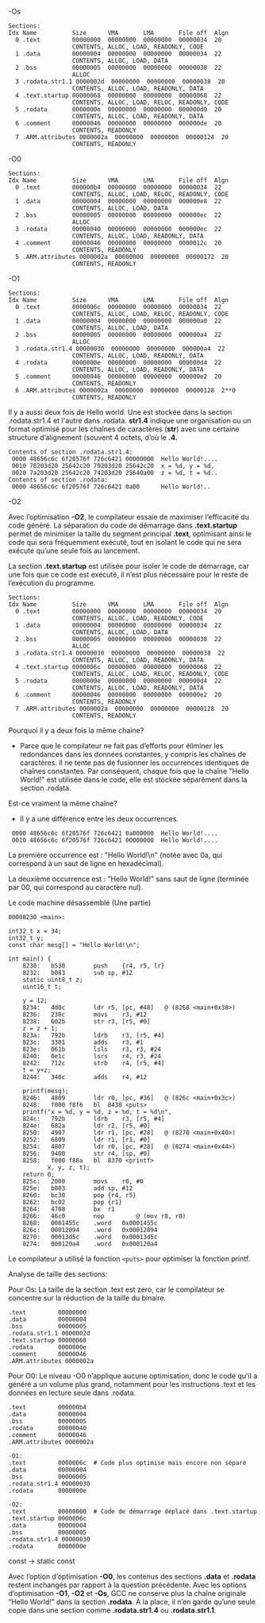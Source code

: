 -Os

```
Sections:
Idx Name          Size      VMA       LMA       File off  Algn
  0 .text         00000000  00000000  00000000  00000034  20
                  CONTENTS, ALLOC, LOAD, READONLY, CODE
  1 .data         00000004  00000000  00000000  00000034  22
                  CONTENTS, ALLOC, LOAD, DATA
  2 .bss          00000005  00000000  00000000  00000038  22
                  ALLOC
  3 .rodata.str1.1 0000002d  00000000  00000000  00000038  20
                  CONTENTS, ALLOC, LOAD, READONLY, DATA
  4 .text.startup 00000068  00000000  00000000  00000068  22
                  CONTENTS, ALLOC, LOAD, RELOC, READONLY, CODE
  5 .rodata       0000000e  00000000  00000000  000000d0  20
                  CONTENTS, ALLOC, LOAD, READONLY, DATA
  6 .comment      00000046  00000000  00000000  000000de  20
                  CONTENTS, READONLY
  7 .ARM.attributes 0000002a  00000000  00000000  00000124  20
                  CONTENTS, READONLY
```

-O0

```
Sections:
Idx Name          Size      VMA       LMA       File off  Algn
  0 .text         000000b4  00000000  00000000  00000034  22
                  CONTENTS, ALLOC, LOAD, RELOC, READONLY, CODE
  1 .data         00000004  00000000  00000000  000000e8  22
                  CONTENTS, ALLOC, LOAD, DATA
  2 .bss          00000005  00000000  00000000  000000ec  22
                  ALLOC
  3 .rodata       00000040  00000000  00000000  000000ec  22
                  CONTENTS, ALLOC, LOAD, READONLY, DATA
  4 .comment      00000046  00000000  00000000  0000012c  20
                  CONTENTS, READONLY
  5 .ARM.attributes 0000002a  00000000  00000000  00000172  20
                  CONTENTS, READONLY
```

-O1

```
Sections:
Idx Name          Size      VMA       LMA       File off  Algn
  0 .text         0000006c  00000000  00000000  00000034  22
                  CONTENTS, ALLOC, LOAD, RELOC, READONLY, CODE
  1 .data         00000004  00000000  00000000  000000a0  22
                  CONTENTS, ALLOC, LOAD, DATA
  2 .bss          00000005  00000000  00000000  000000a4  22
                  ALLOC
  3 .rodata.str1.4 00000030  00000000  00000000  000000a4  22
                  CONTENTS, ALLOC, LOAD, READONLY, DATA
  4 .rodata       0000000e  00000000  00000000  000000d4  22
                  CONTENTS, ALLOC, LOAD, READONLY, DATA
  5 .comment      00000046  00000000  00000000  000000e2  20
                  CONTENTS, READONLY
  6 .ARM.attributes 0000002a  00000000  00000000  00000128  2**0
                  CONTENTS, READONLY
```

Il y a aussi deux fois de Hello world. Une est stockée dans la section .rodata.str1.4 et l'autre dans .rodata. **str1.4** indique une organisation ou un format optimisé pour les chaînes de caractères (**str**) avec une certaine structure d’alignement (souvent 4 octets, d’où le **.4.**

```
Contents of section .rodata.str1.4:
 0000 48656c6c 6f20576f 726c6421 00000000  Hello World!....
 0010 78203d20 25642c20 79203d20 25642c20  x = %d, y = %d, 
 0020 7a203d20 25642c20 74203d20 25640a00  z = %d, t = %d..
Contents of section .rodata:
 0000 48656c6c 6f20576f 726c6421 0a00      Hello World!.. 
```

-O2

Avec l’optimisation **-O2**, le compilateur essaie de maximiser l’efficacité du code généré. La séparation du code de démarrage dans **.text.startup** permet de minimiser la taille du segment principal **.text**, optimisant ainsi le code qui sera fréquemment exécuté, tout en isolant le code qui ne sera exécuté qu’une seule fois au lancement.

La section **.text.startup** est utilisée pour isoler le code de démarrage, car une fois que ce code est exécuté, il n’est plus nécessaire pour le reste de l’exécution du programme.

```
Sections:
Idx Name          Size      VMA       LMA       File off  Algn
  0 .text         00000000  00000000  00000000  00000034  20
                  CONTENTS, ALLOC, LOAD, READONLY, CODE
  1 .data         00000004  00000000  00000000  00000034  22
                  CONTENTS, ALLOC, LOAD, DATA
  2 .bss          00000005  00000000  00000000  00000038  22
                  ALLOC
  3 .rodata.str1.4 00000030  00000000  00000000  00000038  22
                  CONTENTS, ALLOC, LOAD, READONLY, DATA
  4 .text.startup 0000006c  00000000  00000000  00000068  22
                  CONTENTS, ALLOC, LOAD, RELOC, READONLY, CODE
  5 .rodata       0000000e  00000000  00000000  000000d4  22
                  CONTENTS, ALLOC, LOAD, READONLY, DATA
  6 .comment      00000046  00000000  00000000  000000e2  20
                  CONTENTS, READONLY
  7 .ARM.attributes 0000002a  00000000  00000000  00000128  20
                  CONTENTS, READONLY
```

Pourquoi il y a deux fois la même chaine?

- Parce que le compilateur ne fait pas d’efforts pour éliminer les redondances dans les données constantes, y compris les chaînes de caractères. Il ne tente pas de fusionner les occurrences identiques de chaînes constantes. Par conséquent, chaque fois que la chaîne "Hello World!" est utilisée dans le code, elle est stockée séparément dans la section .rodata.

Est-ce vraiment la même chaîne?

- Il y a une différence entre les deux occurrences.

```
 0000 48656c6c 6f20576f 726c6421 0a000000  Hello World!....
 0010 48656c6c 6f20576f 726c6421 00000000  Hello World!....
```

La première occurrence est : "Hello World!\n" (notée avec 0a, qui correspond à un saut de ligne en hexadécimal).

La deuxième occurrence est : "Hello World!" sans saut de ligne (terminée par 00, qui correspond au caractère nul).

Le code machine désassemblé (Une partie)

```
00008230 <main>:

int32_t x = 34;
int32_t y;
const char mesg[] = "Hello World!\n";

int main() {
    8230:	b530      	push	{r4, r5, lr}
    8232:	b083      	sub	sp, #12
    static uint8_t z;
    uint16_t t;

    y = 12;
    8234:	4d0c      	ldr	r5, [pc, #48]	@ (8268 <main+0x38>)
    8236:	230c      	movs	r3, #12
    8238:	602b      	str	r3, [r5, #0]
    z = z + 1;
    823a:	792b      	ldrb	r3, [r5, #4]
    823c:	3301      	adds	r3, #1
    823e:	061b      	lsls	r3, r3, #24
    8240:	0e1c      	lsrs	r4, r3, #24
    8242:	712c      	strb	r4, [r5, #4]
    t = y+z;
    8244:	340c      	adds	r4, #12

    printf(mesg);
    8246:	4809      	ldr	r0, [pc, #36]	@ (826c <main+0x3c>)
    8248:	f000 f8f6 	bl	8438 <puts>
    printf("x = %d, y = %d, z = %d, t = %d\n",
    824c:	792b      	ldrb	r3, [r5, #4]
    824e:	682a      	ldr	r2, [r5, #0]
    8250:	4907      	ldr	r1, [pc, #28]	@ (8270 <main+0x40>)
    8252:	6809      	ldr	r1, [r1, #0]
    8254:	4807      	ldr	r0, [pc, #28]	@ (8274 <main+0x44>)
    8256:	9400      	str	r4, [sp, #0]
    8258:	f000 f88a 	bl	8370 <printf>
           x, y, z, t);
    return 0;
    825c:	2000      	movs	r0, #0
    825e:	b003      	add	sp, #12
    8260:	bc30      	pop	{r4, r5}
    8262:	bc02      	pop	{r1}
    8264:	4708      	bx	r1
    8266:	46c0      	nop			@ (mov r8, r8)
    8268:	0001455c 	.word	0x0001455c
    826c:	00012094 	.word	0x00012094
    8270:	00013d5c 	.word	0x00013d5c
    8274:	000120a4 	.word	0x000120a4
```

Le compilateur a utilisé la fonction `<puts>`  pour optimiser la fonction printf. 




Analyse de taille des sections:

Pour Os: La taille de la section .text est zero, car le compilateur se concentre sur la réduction de la taille du binaire.

```
.text         00000000
.data         00000004
.bss          00000005
.rodata.str1.1 0000002d
.text.startup 00000068
.rodata       0000000e
.comment      00000046
.ARM.attributes 0000002a
```

Pour O0: Le niveau -O0 n’applique aucune optimisation, donc le code qu'il a généré a un volume plus grand, notamment pour les instructions .text et les données en lecture seule dans .rodata.

```
.text         000000b4
.data         00000004
.bss          00000005
.rodata       00000040
.comment      00000046
.ARM.attributes 0000002a
```

```
-O1:
.text         0000006c  # Code plus optimisé mais encore non séparé
.data         00000004
.bss          00000005
.rodata.str1.4 00000030
.rodata       0000000e

-O2:
.text         00000000  # Code de démarrage déplacé dans .text.startup
.text.startup 0000006c
.data         00000004
.bss          00000005
.rodata.str1.4 00000030
.rodata       0000000e
```

const -> static const

Avec l’option d’optimisation **-O0**, les contenus des sections **.data** et **.rodata** restent inchangés par rapport à la question précédente. Avec les options d’optimisation **-O1**, **-O2** et **-Os**, GCC ne conserve plus la chaîne originale “Hello World!” dans la section **.rodata**. À la place, il n’en garde qu’une seule copie dans une section comme **.rodata.str1.4** ou **.rodata.str1.1**.
